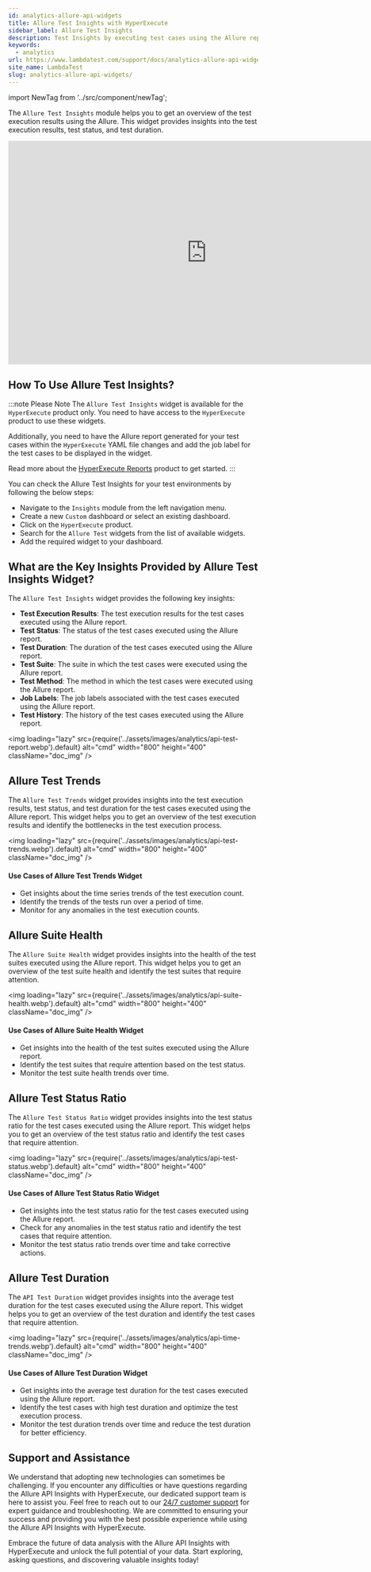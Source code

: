 ```yaml
---
id: analytics-allure-api-widgets
title: Allure Test Insights with HyperExecute
sidebar_label: Allure Test Insights
description: Test Insights by executing test cases using the Allure report with HyperExecute
keywords:
  - analytics
url: https://www.lambdatest.com/support/docs/analytics-allure-api-widgets/
site_name: LambdaTest
slug: analytics-allure-api-widgets/
---
```


import NewTag from '../src/component/newTag';

<script type="application/ld+json"
      dangerouslySetInnerHTML={{ __html: JSON.stringify({
       "@context": "https://schema.org",
        "@type": "BreadcrumbList",
        "itemListElement": [{
          "@type": "ListItem",
          "position": 1,
          "name": "Home",
          "item": "https://www.lambdatest.com"
        },{
          "@type": "ListItem",
          "position": 2,
          "name": "Support",
          "item": "https://www.lambdatest.com/support/docs/"
        },{
          "@type": "ListItem",
          "position": 3,
          "name": "Test Overview",
          "item": "https://www.lambdatest.com/support/docs/analytics-allure-api-widgets/"
        }]
      })
    }}
></script>
The `Allure Test Insights` module helps you to get an overview of the test execution results using the Allure. This widget provides insights into the test execution results, test status, and test duration.

<iframe width="800" height="450" src="https://www.youtube.com/embed/21XtN5PSMNI?si=4oVmKO88mzVlLVW1" title="Integrate Allure Test Insights with HyperExecute" frameborder="0" allow="accelerometer; autoplay; clipboard-write; encrypted-media; gyroscope; picture-in-picture; web-share" referrerpolicy="strict-origin-when-cross-origin" allowfullscreen></iframe>

## How To Use Allure Test Insights?

:::note Please Note
The `Allure Test Insights` widget is available for the `HyperExecute` product only. You need to have access to the `HyperExecute` product to use these widgets.

Additionally, you need to have the Allure report generated for your test cases within the `HyperExecute` YAML file changes and add the job label for the test cases to be displayed in the widget.

Read more about the [HyperExecute Reports](/docs/allure-reports/) product to get started.
:::

You can check the Allure Test Insights for your test environments by following the below steps:

- Navigate to the `Insights` module from the left navigation menu.
- Create a new `Custom` dashboard or select an existing dashboard.
- Click on the `HyperExecute` product.
- Search for the `Allure Test` widgets from the list of available widgets.
- Add the required widget to your dashboard.



## What are the Key Insights Provided by Allure Test Insights Widget?

The `Allure Test Insights` widget provides the following key insights:

- **Test Execution Results**: The test execution results for the test cases executed using the Allure report.
- **Test Status**: The status of the test cases executed using the Allure report.
- **Test Duration**: The duration of the test cases executed using the Allure report.
- **Test Suite**: The suite in which the test cases were executed using the Allure report.
- **Test Method**: The method in which the test cases were executed using the Allure report.
- **Job Labels**: The job labels associated with the test cases executed using the Allure report.
- **Test History**: The history of the test cases executed using the Allure report.

<img
loading="lazy"
src={require('../assets/images/analytics/api-test-report.webp').default}
alt="cmd"
width="800"
height="400"
className="doc_img"
/>

## Allure Test Trends

The `Allure Test Trends` widget provides insights into the test execution results, test status, and test duration for the test cases executed using the Allure report. This widget helps you to get an overview of the test execution results and identify the bottlenecks in the test execution process.

<img
loading="lazy"
src={require('../assets/images/analytics/api-test-trends.webp').default}
alt="cmd"
width="800"
height="400"
className="doc_img"
/>

#### Use Cases of Allure Test Trends Widget
- Get insights about the time series trends of the test execution count. 
- Identify the trends of the tests run over a period of time.
- Monitor for any anomalies in the test execution counts.


## Allure Suite Health

The `Allure Suite Health` widget provides insights into the health of the test suites executed using the Allure report. This widget helps you to get an overview of the test suite health and identify the test suites that require attention.

<img
loading="lazy"
src={require('../assets/images/analytics/api-suite-health.webp').default}
alt="cmd"
width="800"
height="400"
className="doc_img"
/>

#### Use Cases of Allure Suite Health Widget
- Get insights into the health of the test suites executed using the Allure report.
- Identify the test suites that require attention based on the test status.
- Monitor the test suite health trends over time.

## Allure Test Status Ratio

The `Allure Test Status Ratio` widget provides insights into the test status ratio for the test cases executed using the Allure report. This widget helps you to get an overview of the test status ratio and identify the test cases that require attention.

<img
loading="lazy"
src={require('../assets/images/analytics/api-test-status.webp').default}
alt="cmd"
width="800"
height="400"
className="doc_img"
/>

#### Use Cases of Allure Test Status Ratio Widget
- Get insights into the test status ratio for the test cases executed using the Allure report.
- Check for any anomalies in the test status ratio and identify the test cases that require attention.
- Monitor the test status ratio trends over time and take corrective actions.

## Allure Test Duration

The `API Test Duration` widget provides insights into the average test duration for the test cases executed using the Allure report. This widget helps you to get an overview of the test duration and identify the test cases that require attention.

<img
loading="lazy"
src={require('../assets/images/analytics/api-time-trends.webp').default}
alt="cmd"
width="800"
height="400"
className="doc_img"
/>

#### Use Cases of Allure Test Duration Widget
- Get insights into the average test duration for the test cases executed using the Allure report.
- Identify the test cases with high test duration and optimize the test execution process.
- Monitor the test duration trends over time and reduce the test duration for better efficiency.

## Support and Assistance

We understand that adopting new technologies can sometimes be challenging. If you encounter any difficulties or have questions regarding the Allure API Insights with HyperExecute, our dedicated support team is here to assist you. Feel free to reach out to our [24/7 customer support](mailto:support@lambdatest.com) for expert guidance and troubleshooting. We are committed to ensuring your success and providing you with the best possible experience while using the Allure API Insights with HyperExecute.

Embrace the future of data analysis with the Allure API Insights with HyperExecute and unlock the full potential of your data. Start exploring, asking questions, and discovering valuable insights today!

